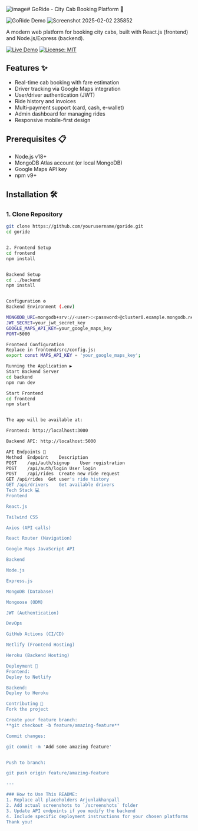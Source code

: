 ![image](https://github.com/user-attachments/assets/6694844c-a2a2-45e4-a7ce-d74681df6c75)# GoRide - City Cab Booking Platform 🚕

![GoRide Demo]() ![Screenshot 2025-02-02 235852](https://github.com/user-attachments/assets/ab9c8447-0d83-4836-8c6e-796584cd7c12)


A modern web platform for booking city cabs, built with React.js (frontend) and Node.js/Express (backend).

[![Live Demo](https://img.shields.io/badge/demo-live-green?style=for-the-badge)](https://your-demo-url.com)
[![License: MIT](https://img.shields.io/badge/License-MIT-blue.svg?style=for-the-badge)](https://opensource.org/licenses/MIT)

## Features ✨

- Real-time cab booking with fare estimation
- Driver tracking via Google Maps integration
- User/driver authentication (JWT)
- Ride history and invoices
- Multi-payment support (card, cash, e-wallet)
- Admin dashboard for managing rides
- Responsive mobile-first design

## Prerequisites 📋

- Node.js v18+
- MongoDB Atlas account (or local MongoDB)
- Google Maps API key
- npm v9+

## Installation 🛠️

### 1. Clone Repository
```bash
git clone https://github.com/yourusername/goride.git
cd goride


2. Frontend Setup
cd frontend
npm install


Backend Setup
cd ../backend
npm install


Configuration ⚙️
Backend Environment (.env)

MONGODB_URI=mongodb+srv://<user>:<password>@cluster0.example.mongodb.net/goride
JWT_SECRET=your_jwt_secret_key
GOOGLE_MAPS_API_KEY=your_google_maps_key
PORT=5000

Frontend Configuration
Replace in frontend/src/config.js:
export const MAPS_API_KEY = 'your_google_maps_key';

Running the Application ▶️
Start Backend Server
cd backend
npm run dev

Start Frontend
cd frontend
npm start


The app will be available at:

Frontend: http://localhost:3000

Backend API: http://localhost:5000

API Endpoints 🔌
Method	Endpoint	Description
POST	/api/auth/signup	User registration
POST	/api/auth/login	User login
POST	/api/rides	Create new ride request
GET	/api/rides	Get user's ride history
GET	/api/drivers	Get available drivers
Tech Stack 💻
Frontend

React.js

Tailwind CSS

Axios (API calls)

React Router (Navigation)

Google Maps JavaScript API

Backend

Node.js

Express.js

MongoDB (Database)

Mongoose (ODM)

JWT (Authentication)

DevOps

GitHub Actions (CI/CD)

Netlify (Frontend Hosting)

Heroku (Backend Hosting)

Deployment 🚀
Frontend:
Deploy to Netlify

Backend:
Deploy to Heroku

Contributing 🤝
Fork the project

Create your feature branch:
**git checkout -b feature/amazing-feature**

Commit changes:

git commit -m 'Add some amazing feature'


Push to branch:

git push origin feature/amazing-feature

---

### How to Use This README:
1. Replace all placeholders Arjunlakhanpall
2. Add actual screenshots to `/screenshots` folder
3. Update API endpoints if you modify the backend
4. Include specific deployment instructions for your chosen platforms
Thank you!
